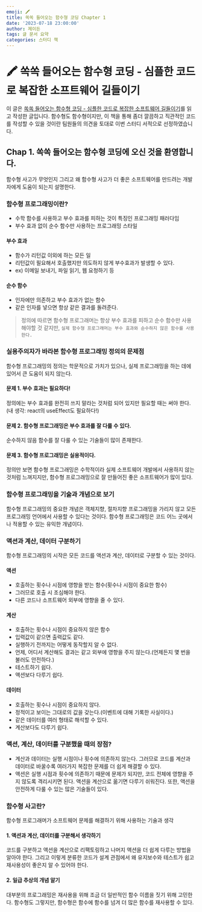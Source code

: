 ```yaml
---
emoji: 🖍️
title: 쏙쏙 들어오는 함수형 코딩 Chapter 1
date: '2023-07-18 23:00:00'
author: 제이든
tags: 글 문서 요약
categories: 스터디 책
---
```


# 🖍 쏙쏙 들어오는 함수형 코딩 - 심플한 코드로 복잡한 소프트웨어 길들이기

이 글은 [쏙쏙 들어오는 함수형 코딩 - 심플한 코드로 복잡한 소프트웨어 길들이기](https://product.kyobobook.co.kr/detail/S000001952246)를 읽고 작성한 글입니다.
함수형도 함수형이지만, 이 책을 통해 좀더 깔끔하고 직관적인 코드를 작성할 수 있을 것이란 팀원들의 의견을 토대로 이번 스터디 서적으로 선정하였습니다.

## Chap 1. 쏙쏙 들어오는 함수형 코딩에 오신 것을 환영합니다.

함수형 사고가 무엇인지 그리고 왜 함수형 사고가 더 좋은 소프트웨어를 만드려는 개발자에게 도움이 되는지 설명한다.

### 함수형 프로그래밍이란?

- 수학 함수를 사용하고 부수 효과를 피하는 것이 특징인 프로그래밍 패러다임
- 부수 효과 없이 순수 함수만 사용하는 프로그래밍 스타일

#### 부수 효과

- 함수가 리턴값 이외에 하는 모든 일
- 리턴값이 필요해서 호출했지만 의도하지 않게 부수효과가 발생할 수 있다.
- ex) 이메일 보내기, 파일 읽기, 웹 요청하기 등

#### 순수 함수

- 인자에만 의존하고 부수 효과가 없는 함수
- 같은 인자를 넣으면 항상 같은 결과를 돌려준다.

> 정의에 따르면 함수형 프로그래머는 항상 부수 효과를 피하고 순수 함수만 사용해야할 것 같지만, `실제 함수형 프로그래머는 부수 효과와 순수하지 않은 함수를 사용한다.`

### 실용주의자가 바라본 함수형 프로그래밍 정의의 문제점

함수형 프로그래밍의 정의는 학문적으로 가치가 있으나, 실제 프로그래밍을 하는 데에 있어서 큰 도움이 되지 않는다.

#### 문제 1. 부수 효과는 필요하다!

정의에는 부수 효과를 완전히 쓰지 말라는 것처럼 되어 있지만 필요할 때는 써야 한다.(내 생각: react의 useEffect도 필요하다!)

#### 문제 2. 함수형 프로그래밍은 부수 효과를 잘 다룰 수 있다.

순수하지 않음 함수를 잘 다룰 수 있는 기술들이 많이 존재한다.

#### 문제 3. 함수형 프로그래밍은 실용적이다.

정의만 보면 함수형 프로그래밍은 수학적이라 실제 소프트웨어 개발에서 사용하지 않는 것처럼 느껴지지만, 함수형 프로그래밍으로 잘 만들어진 좋은 소프트웨어가 많이 있다.

### 함수형 프로그래밍을 기술과 개념으로 보기

함수형 프로그래밍의 중요한 개념은 객체지향, 절차지향 프로그래밍을 가리지 않고 모든 프로그래밍 언어에서 사용할 수 있다는 것이다. 함수형 프로그래밍은 코드 어느 곳에서나
적용할 수 있는 유익한 개념이다.

### 액션과 계산, 데이터 구분하기

함수형 프로그래밍의 시작은 모든 코드를 액션과 계산, 데이터로 구분할 수 있는 것이다.

#### 액션

- 호출하는 횟수나 시점에 영향을 받는 함수(횟수나 시점이 중요한 함수)
- 그러므로 호출 시 조심해야 한다.
- 다른 코드나 소프트웨어 외부에 영향을 줄 수 있다.

#### 계산

- 호출하는 횟수나 시점이 중요하지 않은 함수
- 입력값이 같으면 출력값도 같다.
- 실행하기 전까지는 어떻게 동작할지 알 수 없다.
- 언제, 어디서 계산해도 결과는 같고 외부에 영향을 주지 않는다.(언제든지 몇 번을 불러도 안전하다.)
- 테스트하기 쉽다.
- 액션보다 다루기 쉽다.

#### 데이터

- 호출하는 횟수나 시점이 중요하지 않다.
- 정적이고 보이는 그대로의 값을 갖는다.(이벤트에 대해 기록한 사실이다.)
- 같은 데이터를 여러 형태로 해석할 수 있다.
- 계산보다도 다루기 쉽다.

### 액션, 계산, 데이터를 구분했을 때의 장점?

- 계산과 데이터는 실행 시점이나 횟수에 의존하지 않는다. 그러므로 코드를 계산과 데이터로 바꿀수록 여러가지 복잡한 문제를 더 쉽게 해결할 수 있다.
- 액션은 실행 시점과 횟수에 의존하기 때문에 문제가 되지만, 코드 전체에 영향을 주지 않도록 격리시키면 된다. 액션을 계산으로 옮기면 다루기 쉬워진다. 또한, 액션을 안전하게 다룰 수 있는 많은 기술들이 있다.


### 함수형 사고란?

함수형 프로그래머가 소프트웨어 문제를 해결하기 위해 사용하는 기술과 생각

#### 1. 액션과 계산, 데이터를 구분해서 생각하기

코드를 구분하고 액션을 계산으로 리팩토링하고 나머지 액션을 더 쉽게 다루는 방법을 알아야 한다. 그리고 이렇게 분류한 코드가 설계 관점에서 왜 유지보수와 테스트가 쉽고 재사용성이 좋은지
알 수 있어야 한다.

#### 2. 일급 추상의 개념 알기

대부분의 프로그래밍은 재사용을 위해 조금 더 일반적인 함수 이름을 짓기 위해 고민한다. 함수형도 그렇지만, 함수형은 함수에 함수를 넘겨 더 많은 함수를 재사용할 수 있다.

```toc

```